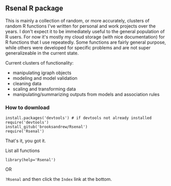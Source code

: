
## Rsenal R package

This is mainly a collection of random, or more accurately, clusters of random R functions I've written for personal and work projects over the years. I don't expect it to be immediately useful to the general population of R users. For now it's mostly my cloud storage (with nice documentation) for R functions that I use repeatedly. Some functions are fairly general purpose, while others were developed for specific problems and are not super generalizeable in the current state. 

Current clusters of functionality: 

* manipulating igraph objects 
* modeling and model validation 
* cleaning data 
* scaling and transforming data
* manipulating/summarizing outputs from models and association rules

### How to download

`install.packages('devtools') # if devtools not already installed`  
`require('devtools') `  
`install_gitub('brooksandrew/Rsenal')`  
`require('Rsenal')`  

That's it, you got it.

List all functions

`library(help='Rsenal')`

OR 

`?Rsenal` and then click the `Index` link at the bottom.
